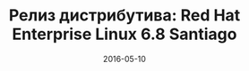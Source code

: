 ---
layout: post
title:  "Релиз дистрибутива: Red Hat Enterprise Linux 6.8 Santiago"
date: 2016-05-10   
---